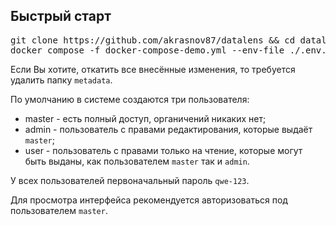 ## Быстрый старт

<pre>
git clone https://github.com/akrasnov87/datalens && cd datalens
docker compose -f docker-compose-demo.yml --env-file ./.env.demo up -d
</pre>

Если Вы хотите, откатить все внесённые изменения, то требуется удалить папку `metadata`.

По умолчанию в системе создаются три пользователя:

* master - есть полный доступ, органичений никаких нет;
* admin - пользователь с правами редактирования, которые выдаёт `master`;
* user - пользователь с правами только на чтение, которые могут быть выданы, как пользователем `master` так и `admin`.

У всех пользователей первоначальный пароль `qwe-123`.

Для просмотра интерфейса рекомендуется авторизоваться под пользователем `master`.